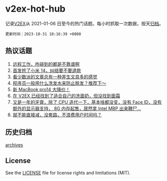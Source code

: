 # v2ex-hot-hub

 记录[V2EX](https://www.v2ex.com/)从 2021-01-06 日至今的热门话题。每小时抓取一次数据，按天[归档](archives)。

`更新时间：2023-10-31 10:16:39 +0800`

## 热议话题

1. [远程工作，咋碰到的都是不靠谱啊](https://www.v2ex.com/t/986618)
1. [首发抢了小米 14，纠结要不要退款](https://www.v2ex.com/t/986659)
1. [看少数派的文章总有一种差生文具多的感觉](https://www.v2ex.com/t/986596)
1. [程序员一般用什么洗发水来防止脱发？推荐下～](https://www.v2ex.com/t/986604)
1. [新 MacBook pro14 大降价！](https://www.v2ex.com/t/986919)
1. [在 V2EX 已经找到了适合自己的洗面奶，但没找到面霜](https://www.v2ex.com/t/986665)
1. [又是一年的牙膏，除了 CPU 迭代一下，基本啥都没变，没有 Face ID，没有额外的显示器支持， 8G 内存起售，居然拿 Intel MBP 出来鞭尸...](https://www.v2ex.com/t/986922)
1. [就不能直接减，没套路，不浪费用户时间吗？](https://www.v2ex.com/t/986605)

## 历史归档

[archives](archives)

## License

See the [LICENSE](LICENSE) file for license rights and limitations (MIT).
